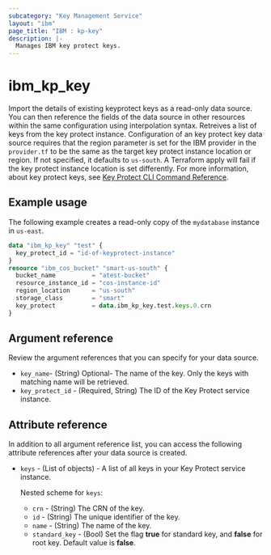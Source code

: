 ```yaml
---
subcategory: "Key Management Service"
layout: "ibm"
page_title: "IBM : kp-key"
description: |-
  Manages IBM key protect keys.
---
```


# ibm_kp_key

Import the details of existing keyprotect keys as a read-only data source. You can then reference the fields of the data source in other resources within the same configuration using interpolation syntax. Retreives a list of keys from the key protect instance. Configuration of an key protect key data source requires that the region parameter is set for the IBM provider in the `provider.tf` to be the same as the target key protect instance location or region. If not specified, it defaults to `us-south`. A Terraform apply will fail if the key protect instance location is set differently. For more information, about key protect keys, see [Key Protect CLI Command Reference](https://cloud.ibm.com/docs/key-protect?topic=key-protect-cli-plugin-key-protect-cli-reference).

## Example usage
The following example creates a read-only copy of the `mydatabase` instance in `us-east`.

```terraform
data "ibm_kp_key" "test" {
  key_protect_id = "id-of-keyprotect-instance"
}
resource "ibm_cos_bucket" "smart-us-south" {
  bucket_name          = "atest-bucket"
  resource_instance_id = "cos-instance-id"
  region_location      = "us-south"
  storage_class        = "smart"
  key_protect          = data.ibm_kp_key.test.keys.0.crn
}
```

## Argument reference
Review the argument references that you can specify for your data source. 

- `key_name`-  (String) Optional- The name of the key. Only the keys with matching name will be retrieved.
- `key_protect_id` - (Required, String) The ID of the Key Protect service instance.

## Attribute reference
In addition to all argument reference list, you can access the following attribute references after your data source is created. 

- `keys` - (List of objects) - A list of all keys in your Key Protect service instance.

  Nested scheme for `keys`:
  - `crn` - (String) The CRN of the key.
  - `id` - (String) The unique identifier of the key.
  - `name` - (String) The name of the key.
  - `standard_key` - (Bool) Set the flag **true** for standard key, and **false** for root key. Default value is **false**.

